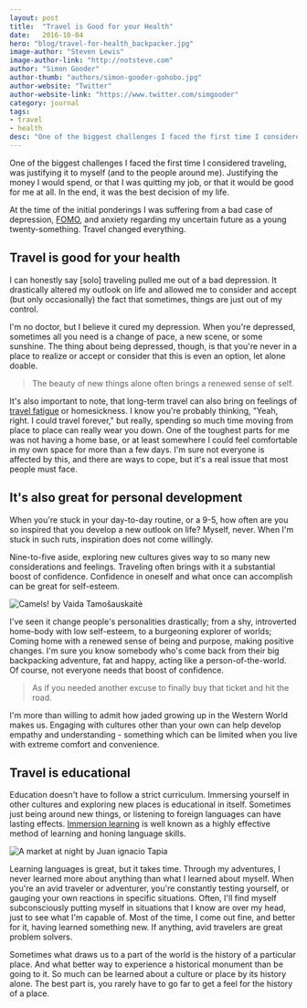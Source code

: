 ```yaml
---
layout: post
title:  "Travel is Good for your Health"
date:   2016-10-04
hero: "blog/travel-for-health_backpacker.jpg"
image-author: "Steven Lewis"
image-author-link: "http://notsteve.com"
author: "Simon Gooder"
author-thumb: "authors/simon-gooder-gohobo.jpg"
author-website: "Twitter"
author-website-link: "https://www.twitter.com/simgooder"
category: journal
tags: 
- travel
- health
desc: "One of the biggest challenges I faced the first time I considered traveling, was justifying it to myself. I'm no doctor, but I believe it cured my depression. As if you needed more excuses."
---
```


One of the biggest challenges I faced the first time I considered traveling, was justifying it to myself (and to the people around me). Justifying the money I would spend, or that I was quitting my job, or that it would be good for me at all. In the end, it was the best decision of my life. 

At the time of the initial ponderings I was suffering from a bad case of depression, [FOMO](https://en.wikipedia.org/wiki/Fear_of_missing_out "Fear of Missing Out - Wikipedia"), and anxiety regarding my uncertain future as a young twenty-something. Travel changed everything. 


## Travel is good for your health

I can honestly say [solo] traveling pulled me out of a bad depression. It drastically altered my outlook on life and allowed me to consider and accept (but only occasionally) the fact that sometimes, things are just out of my control. 

I'm no doctor, but I believe it cured my depression. When you're depressed, sometimes all you need is a change of pace, a new scene, or some sunshine. The thing about being depressed, though, is that you're never in a place to realize or accept or consider that this is even an option, let alone doable. 

> The beauty of new things alone often brings a renewed sense of self.

It's also important to note, that long-term travel can also bring on feelings of [travel fatigue](http://www.nomadicmatt.com/travel-blogs/downside-to-long-term-travel/ "Downside to long term travel - Nomadic Matt") or homesickness. I know you're probably thinking, "Yeah, right. I could travel forever," but really, spending so much time moving from place to place can really wear you down. One of the toughest parts for me was not having a home base, or at least somewhere I could feel comfortable in my own space for more than a few days. I'm sure not everyone is affected by this, and there are ways to cope, but it's a real issue that most people must face. 


## It's also great for personal development

When you're stuck in your day-to-day routine, or a 9-5, how often are you so inspired that you develop a new outlook on life? Myself, never. When I'm stuck in such ruts, inspiration does not come willingly.

Nine-to-five aside, exploring new cultures gives way to so many new considerations and feelings. Traveling often brings with it a substantial boost of confidence. Confidence in oneself and what once can accomplish can be great for self-esteem. 

![Camels! by Vaida Tamošauskaitė](/assets/img/blog/travel-for-health_camels.jpg "People riding camels! by Vaida Tamošauskaitė")

I've seen it change people's personalities drastically; from a shy, introverted home-body with low self-esteem, to a burgeoning explorer of worlds; Coming home with a renewed sense of being and purpose, making positive changes. I'm sure you know somebody who's come back from their big backpacking adventure, fat and happy, acting like a person-of-the-world. Of course, not everyone needs that boost of confidence.  

> As if you needed another excuse to finally buy that ticket and hit the road. 

I'm more than willing to admit how jaded growing up in the Western World makes us. Engaging with cultures other than your own can help develop empathy and understanding - something which can be limited when you live with extreme comfort and convenience. 


## Travel is educational

Education doesn't have to follow a strict curriculum. Immersing yourself in other cultures and exploring new places is educational in itself. Sometimes just being around new things, or listening to foreign languages can have lasting effects. [Immersion learning](https://en.wikipedia.org/wiki/Language_immersion "Immersion Language Learning - Wikipedia") is well known as a highly effective method of learning and honing language skills.  

![A market at night by Juan ignacio Tapia](/assets/img/blog/travel-for-health_market.jpg "Market at night by Juan ignacio Tapia")

Learning languages is great, but it takes time. Through my adventures, I never learned more about anything than what I learned about myself. When you're an avid traveler or adventurer, you're constantly testing yourself, or gauging your own reactions in specific situations. Often, I'll find myself subconsciously putting myself in situations that I know are over my head, just to see what I'm capable of. Most of the time, I come out fine, and better for it, having learned something new. If anything, avid travelers are great problem solvers. 

Sometimes what draws us to a part of the world is the history of a particular place. And what better way to experience a historical monument than be going to it. So much can be learned about a culture or place by its history alone. The best part is, you rarely have to go far to get a feel for the history of a place. 
